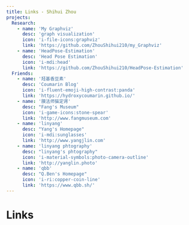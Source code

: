 ```yaml
---
title: Links - Shihui Zhou
projects:
  Research:
    - name: 'My Graphviz'
      desc: 'graph visualization'
      icon: 'i-file-icons:graphviz'
      link: 'https://github.com/ZhouShihui210/my_Graphviz'
    - name: 'HeadPose-Estimation'
      desc: 'Head Pose Estimation'
      icon: 'i-mdi:head'
      link: 'https://github.com/ZhouShihui210/HeadPose-Estimation'
  Friends:
    - name: '羟基香豆素'
      desc: 'Coumarin Blog'
      icon: 'i-fluent-emoji-high-contrast:panda'
      link: 'https://hydroxycoumarin.github.io/'
    - name: '膜法师猫定谔'
      desc: "Fang's Museum"
      icon: 'i-game-icons:stone-spear'
      link: 'http://www.fangmuseum.com'
    - name: 'linyang'
      desc: "Yang's Homepage"
      icon: 'i-mdi:sunglasses'
      link: 'http://www.yangjlin.com'
    - name: 'linyang phtography'
      desc: "linyang's phtography"
      icon: 'i-material-symbols:photo-camera-outline'
      link: 'http://yanglin.photo'
    - name: 'qbb'
      desc: "Q.Ben's Homepage"
      icon: 'i-ri:copper-coin-line'
      link: 'https://www.qbb.sh/'
---
```


# Links

<ListProjects :projects="frontmatter.projects" />
